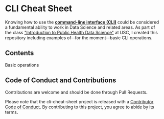 # CLI Cheat Sheet

Knowing how to use the [**command-line interface (CLI)**](https://en.wikipedia.org/wiki/Command-line_interface) could be considered a fundamental ability to work in Data Science and related areas. As part of the class ["Introduction to Public Health Data Science"](https://github.com/USCbiostats/PM566) at USC, I created this repository including examples of--for the moment--basic CLI operations.

## Contents

Basic operations

## Code of Conduct and Contributions
  
Contributions are welcome and should be done through Pull Requests.

Please note that the cli-cheat-sheet project is released with a [Contributor Code of Conduct](https://contributor-covenant.org/version/2/0/CODE_OF_CONDUCT.html). By contributing to this project, you agree to abide by its terms.
